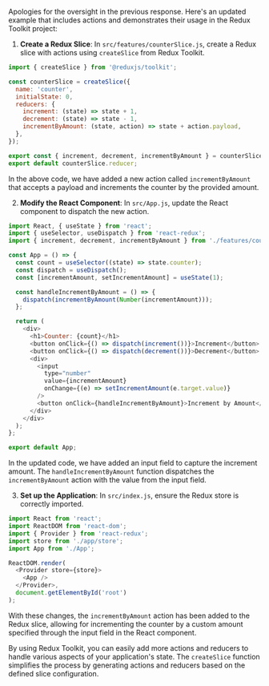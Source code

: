 Apologies for the oversight in the previous response. Here's an updated example that includes actions and demonstrates their usage in the Redux Toolkit project:

1. **Create a Redux Slice**:
   In `src/features/counterSlice.js`, create a Redux slice with actions using `createSlice` from Redux Toolkit.

```javascript
import { createSlice } from '@reduxjs/toolkit';

const counterSlice = createSlice({
  name: 'counter',
  initialState: 0,
  reducers: {
    increment: (state) => state + 1,
    decrement: (state) => state - 1,
    incrementByAmount: (state, action) => state + action.payload,
  },
});

export const { increment, decrement, incrementByAmount } = counterSlice.actions;
export default counterSlice.reducer;
```

In the above code, we have added a new action called `incrementByAmount` that accepts a payload and increments the counter by the provided amount.

2. **Modify the React Component**:
   In `src/App.js`, update the React component to dispatch the new action.

```javascript
import React, { useState } from 'react';
import { useSelector, useDispatch } from 'react-redux';
import { increment, decrement, incrementByAmount } from './features/counterSlice';

const App = () => {
  const count = useSelector((state) => state.counter);
  const dispatch = useDispatch();
  const [incrementAmount, setIncrementAmount] = useState(1);

  const handleIncrementByAmount = () => {
    dispatch(incrementByAmount(Number(incrementAmount)));
  };

  return (
    <div>
      <h1>Counter: {count}</h1>
      <button onClick={() => dispatch(increment())}>Increment</button>
      <button onClick={() => dispatch(decrement())}>Decrement</button>
      <div>
        <input
          type="number"
          value={incrementAmount}
          onChange={(e) => setIncrementAmount(e.target.value)}
        />
        <button onClick={handleIncrementByAmount}>Increment by Amount</button>
      </div>
    </div>
  );
};

export default App;
```

In the updated code, we have added an input field to capture the increment amount. The `handleIncrementByAmount` function dispatches the `incrementByAmount` action with the value from the input field.

3. **Set up the Application**:
   In `src/index.js`, ensure the Redux store is correctly imported.

```javascript
import React from 'react';
import ReactDOM from 'react-dom';
import { Provider } from 'react-redux';
import store from './app/store';
import App from './App';

ReactDOM.render(
  <Provider store={store}>
    <App />
  </Provider>,
  document.getElementById('root')
);
```

With these changes, the `incrementByAmount` action has been added to the Redux slice, allowing for incrementing the counter by a custom amount specified through the input field in the React component.

By using Redux Toolkit, you can easily add more actions and reducers to handle various aspects of your application's state. The `createSlice` function simplifies the process by generating actions and reducers based on the defined slice configuration.